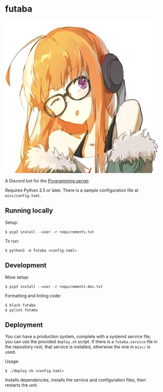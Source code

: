 # futaba
![picture of futaba](images/futaba-portrait.png)

A Discord bot for the [Programming server](https://discord.gg/010z0Kw1A9ql5c1Qe).

Requires Python 3.5 or later. There is a sample configuration file at `misc/config.toml`.

## Running locally
Setup:
```
$ pip3 install --user -r requirements.txt
```

To run:
```
$ python3 -m futaba <config.toml>
```

## Development
More setup:
```
$ pip3 install --user -r requirements-dev.txt
```

Formatting and linting code:
```
$ black futaba
$ pylint futaba
```

## Deployment
You can have a production system, complete with a systemd service file, you can use the provided
`deploy.sh` script. If there is a `futaba.service` file in the repository root, that service is installed, otherwise the one in `misc/` is used.

Usage:
```
$ ./deploy.sh <config.toml>
```

Installs dependencies, installs the service and configuration files, then restarts the unit.
